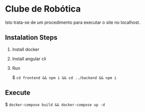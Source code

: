 # Clube de Robótica

Isto trata-se de um procedimento para executar o site no localhost.

## Instalation Steps

1. Install docker

2. Install angular cli

3. Run

   $ `cd frontend && npm i && cd ../backend && npm i`

## Execute

$ `docker-compose build && docker-compose up -d `
